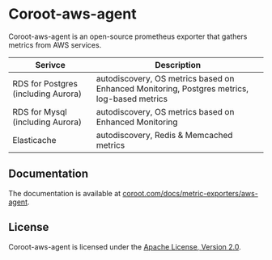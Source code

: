 # Coroot-aws-agent

Coroot-aws-agent is an open-source prometheus exporter that gathers metrics from AWS services.

| Serivce                             | Description                                                                                 |
|-------------------------------------|---------------------------------------------------------------------------------------------|
| RDS for Postgres (including Aurora) | autodiscovery, OS metrics based on Enhanced Monitoring, Postgres metrics, log-based metrics |
| RDS for Mysql (including Aurora)    | autodiscovery, OS metrics based on Enhanced Monitoring                                      |
| Elasticache                         | autodiscovery, Redis & Memcached metrics                                                    |

## Documentation

The documentation is available at [coroot.com/docs/metric-exporters/aws-agent](https://coroot.com/docs/metric-exporters/aws-agent/installation).

## License

Coroot-aws-agent is licensed under the [Apache License, Version 2.0](https://github.com/coroot/coroot-aws-agent/blob/main/LICENSE).
